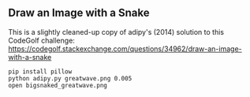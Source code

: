 ## Draw an Image with a Snake

This is a slightly cleaned-up copy of adipy's (2014) solution to this CodeGolf challenge:
https://codegolf.stackexchange.com/questions/34962/draw-an-image-with-a-snake

    pip install pillow
    python adipy.py greatwave.png 0.005
    open bigsnaked_greatwave.png
